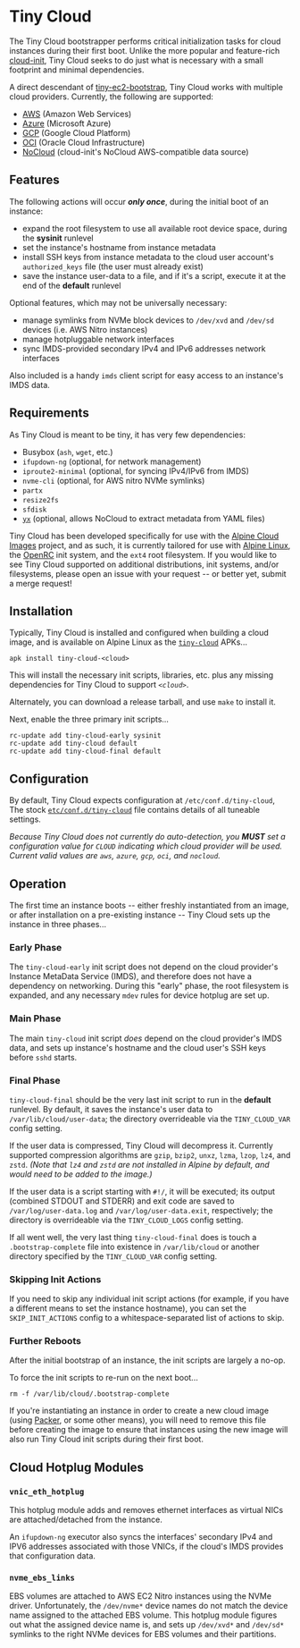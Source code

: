 # Tiny Cloud

The Tiny Cloud bootstrapper performs critical initialization tasks for cloud
instances during their first boot.  Unlike the more popular and feature-rich
[cloud-init](https://cloudinit.readthedocs.io/en/latest), Tiny Cloud seeks to
do just what is necessary with a small footprint and minimal dependencies.

A direct descendant of [tiny-ec2-bootstrap](
https://gitlab.alpinelinux.org/alpine/cloud/tiny-ec2-bootstrap), Tiny Cloud
works with multiple cloud providers.  Currently, the following are supported:
* [AWS](https://aws.amazon.com) (Amazon Web Services)
* [Azure](https://azure.microsoft.com) (Microsoft Azure)
* [GCP](https://cloud.google.com) (Google Cloud Platform)
* [OCI](https://cloud.oracle.com) (Oracle Cloud Infrastructure)
* [NoCloud](
    https://cloudinit.readthedocs.io/en/latest/topics/datasources/nocloud.html)
  (cloud-init's NoCloud AWS-compatible data source)

## Features

The following actions will occur ***only once***, during the initial boot of an
instance:
* expand the root filesystem to use all available root device space, during the
  **sysinit** runlevel
* set the instance's hostname from instance metadata
* install SSH keys from instance metadata to the cloud user account's
  `authorized_keys` file (the user must already exist)
* save the instance user-data to a file, and if it's a script, execute it at
  the end of the **default** runlevel

Optional features, which may not be universally necessary:
* manage symlinks from NVMe block devices to `/dev/xvd` and `/dev/sd` devices
  (i.e. AWS Nitro instances)
* manage hotpluggable network interfaces
* sync IMDS-provided secondary IPv4 and IPv6 addresses network interfaces

Also included is a handy `imds` client script for easy access to an instance's
IMDS data.

## Requirements

As Tiny Cloud is meant to be tiny, it has very few dependencies:
* Busybox (`ash`, `wget`, etc.)
* `ifupdown-ng` (optional, for network management)
* `iproute2-minimal` (optional, for syncing IPv4/IPv6 from IMDS)
* `nvme-cli` (optional, for AWS nitro NVMe symlinks)
* `partx`
* `resize2fs`
* `sfdisk`
* [`yx`](https://gitlab.com/tomalok/yx)
  (optional, allows NoCloud to extract metadata from YAML files)

Tiny Cloud has been developed specifically for use with the
[Alpine Cloud Images](
  https://gitlab.alpinelinux.org/alpine/cloud/alpine-cloud-images)
project, and as such, it is currently tailored for use with [Alpine Linux](
https://alpinelinux.org), the [OpenRC](https://github.com/OpenRC/openrc) init
system, and the `ext4` root filesystem.  If you would like to see Tiny Cloud
supported on additional distributions, init systems, and/or filesystems, please
open an issue with your request -- or better yet, submit a merge request!

## Installation

Typically, Tiny Cloud is installed and configured when building a cloud image,
and is available on Alpine Linux as the [`tiny-cloud`](
  https://pkgs.alpinelinux.org/packages?name=tiny-cloud*) APKs...
```
apk install tiny-cloud-<cloud>
```
This will install the necessary init scripts, libraries, etc. plus any missing
dependencies for Tiny Cloud to support _`<cloud>`_.

Alternately, you can download a release tarball, and use `make` to install it.

Next, enable the three primary init scripts...
```
rc-update add tiny-cloud-early sysinit
rc-update add tiny-cloud default
rc-update add tiny-cloud-final default
```

## Configuration

By default, Tiny Cloud expects configuration at `/etc/conf.d/tiny-cloud`,
The stock [`etc/conf.d/tiny-cloud`](etc/conf.d/tiny-cloud) file contains
details of all tuneable settings.

_Because Tiny Cloud does not currently do auto-detection, you **MUST** set a
configuration value for `CLOUD` indicating which cloud provider will be used.
Current valid values are `aws`, `azure`, `gcp`, `oci`, and `nocloud`._

## Operation

The first time an instance boots -- either freshly instantiated from an image,
or after installation on a pre-existing instance -- Tiny Cloud sets up the
instance in three phases...

### Early Phase

The `tiny-cloud-early` init script does not depend on the cloud provider's
Instance MetaData Service (IMDS), and therefore does not have a dependency on
networking.  During this "early" phase, the root filesystem is expanded, and
any necessary `mdev` rules for device hotplug are set up.

### Main Phase

The main `tiny-cloud` init script *does* depend on the cloud provider's IMDS
data, and sets up instance's hostname and the cloud user's SSH keys before
`sshd` starts.

### Final Phase

`tiny-cloud-final` should be the very last init script to run in the
**default** runlevel.  By default, it saves the instance's user data to
`/var/lib/cloud/user-data`; the directory overrideable via the `TINY_CLOUD_VAR`
config setting.

If the user data is compressed, Tiny Cloud will decompress it.  Currently
supported compression algorithms are `gzip`, `bzip2`, `unxz`, `lzma`, `lzop`,
`lz4`, and `zstd`.  _(Note that `lz4` and `zstd` are not installed in Alpine
by default, and would need to be added to the image.)_

If the user data is a script starting with `#!/`, it will be executed; its
output (combined STDOUT and STDERR) and exit code are saved to
`/var/log/user-data.log` and `/var/log/user-data.exit`, respectively; the
directory is overrideable via the `TINY_CLOUD_LOGS` config setting.

If all went well, the very last thing `tiny-cloud-final` does is touch
a `.bootstrap-complete` file into existence in `/var/lib/cloud` or another
directory specified by the `TINY_CLOUD_VAR` config setting.

### Skipping Init Actions

If you need to skip any individual init script actions (for example, if you
have a different means to set the instance hostname), you can set the
`SKIP_INIT_ACTIONS` config to a whitespace-separated list of actions to skip.

### Further Reboots

After the initial bootstrap of an instance, the init scripts are largely a
no-op.

To force the init scripts to re-run on the next boot...
```
rm -f /var/lib/cloud/.bootstrap-complete
```
If you're instantiating an instance in order to create a new cloud image
(using [Packer](https://packer.io), or some other means), you will need to
remove this file before creating the image to ensure that instances using the
new image will also run Tiny Cloud init scripts during their first boot.

## Cloud Hotplug Modules

### `vnic_eth_hotplug`

This hotplug module adds and removes ethernet interfaces as virtual NICs are
attached/detached from the instance.

An `ifupdown-ng` executor also syncs the interfaces' secondary IPv4 and IPV6
addresses associated with those VNICs, if the cloud's IMDS provides that
configuration data.

### `nvme_ebs_links`

EBS volumes are attached to AWS EC2 Nitro instances using the NVMe driver.
Unfortunately, the `/dev/nvme*` device names do not match the device name
assigned to the attached EBS volume.  This hotplug module figures out what the
assigned device name is, and sets up `/dev/xvd*` and `/dev/sd*` symlinks to
the right NVMe devices for EBS volumes and their partitions.
